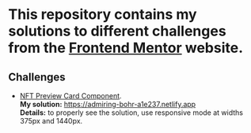 # This repository contains my solutions to different challenges from the [Frontend Mentor](https://www.frontendmentor.io/home) website.

## Challenges

- [NFT Preview Card Component](https://www.frontendmentor.io/challenges/nft-preview-card-component-SbdUL_w0U/hub/flexbox-media-queries-45Q-P1f6m).<br> 
  **My solution:** https://admiring-bohr-a1e237.netlify.app<br>
  **Details:** to properly see the solution, use responsive mode at widths 375px and 1440px. 
